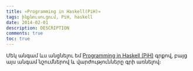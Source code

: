```yaml
---
title: «Programming in Haskell(PiH)» 
tags: ինքնուսուցում, PiH, haskell
date: 2014-02-01
description: DESCRIPTION
comments: true
toc: true
---
```


Մեկ անգամ ևս անցնելու եմ [Programming in Haskell (PiH)](http://fp.silk.co/page/graham-haskell-book) գրքով,
բայց այս անգամ նշումներով և վարժությունները գրի առնելով։
